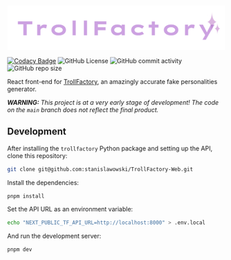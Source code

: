 <p align="center">
  <img width="550" src="logo.png" alt="TrollFactory"/>
</p>

[![Codacy Badge](https://app.codacy.com/project/badge/Grade/9ec8df2df6984b6ab2a5717b820a3e18)](https://app.codacy.com/gh/stanislavovsky/TrollFactory-Web/dashboard?utm_source=gh&utm_medium=referral&utm_content=&utm_campaign=Badge_grade)
![GitHub License](https://img.shields.io/github/license/stanislavovsky/TrollFactory-Web)
![GitHub commit activity](https://img.shields.io/github/commit-activity/m/stanislavovsky/TrollFactory-Web)
![GitHub repo size](https://img.shields.io/github/repo-size/stanislavovsky/TrollFactory-Web)

React front-end for [TrollFactory](https://github.com/stanislavovsky/TrollFactory), an amazingly accurate fake personalities generator.

***WARNING:** This project is at a very early stage of development! The code on the `main` branch does not reflect the final product.*

## Development

After installing the `trollfactory` Python package and setting up the API, clone this repository:

```bash
git clone git@github.com:stanislawowski/TrollFactory-Web.git
```

Install the dependencies:

```bash
pnpm install
```

Set the API URL as an environment variable:
```bash
echo "NEXT_PUBLIC_TF_API_URL=http://localhost:8000" > .env.local
```


And run the development server:

```bash
pnpm dev
```